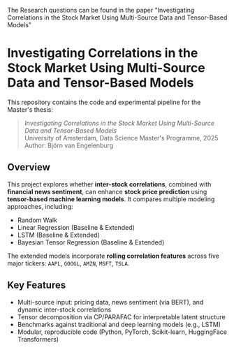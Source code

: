 The Research questions can be found in the paper "Investigating Correlations in the Stock Market Using Multi-Source Data and Tensor-Based Models"

# Investigating Correlations in the Stock Market Using Multi-Source Data and Tensor-Based Models

This repository contains the code and experimental pipeline for the Master's thesis:
> *Investigating Correlations in the Stock Market Using Multi-Source Data and Tensor-Based Models*  
> University of Amsterdam, Data Science Master's Programme, 2025  
> Author: Björn van Engelenburg

## Overview

This project explores whether **inter-stock correlations**, combined with **financial news sentiment**, can enhance **stock price prediction** using **tensor-based machine learning models**. It compares multiple modeling approaches, including:

- Random Walk
- Linear Regression (Baseline & Extended)
- LSTM (Baseline & Extended)
- Bayesian Tensor Regression (Baseline & Extended)

The extended models incorporate **rolling correlation features** across five major tickers: `AAPL`, `GOOGL`, `AMZN`, `MSFT`, `TSLA`.

## Key Features

-  Multi-source input: pricing data, news sentiment (via BERT), and dynamic inter-stock correlations
-  Tensor decomposition via CP/PARAFAC for interpretable latent structure
-  Benchmarks against traditional and deep learning models (e.g., LSTM)
-  Modular, reproducible code (Python, PyTorch, Scikit-learn, HuggingFace Transformers)


